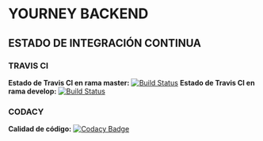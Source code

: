 # YOURNEY BACKEND 
## ESTADO DE INTEGRACIÓN CONTINUA
### TRAVIS CI
 **Estado de Travis CI en rama master:** [![Build Status](https://travis-ci.org/ispp-yourney/yourney-backend.svg?branch=master)](https://travis-ci.org/ispp-yourney/yourney-backend)
 **Estado de Travis CI en rama develop:** [![Build Status](https://travis-ci.org/ispp-yourney/yourney-backend.svg?branch=develop)](https://travis-ci.org/ispp-yourney/yourney-backend)

### CODACY
**Calidad de código:** [![Codacy Badge](https://app.codacy.com/project/badge/Grade/d0e08d33bb0f40dcac3dd907761943f6)](https://www.codacy.com/gh/ispp-yourney/yourney-backend/dashboard?utm_source=github.com&amp;utm_medium=referral&amp;utm_content=ispp-yourney/yourney-backend&amp;utm_campaign=Badge_Grade)
